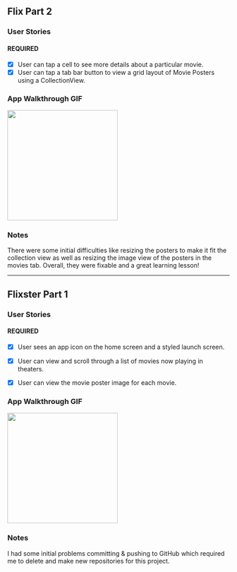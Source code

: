 ## Flix Part 2

### User Stories

#### REQUIRED 
- [x] User can tap a cell to see more details about a particular movie.
- [x] User can tap a tab bar button to view a grid layout of Movie Posters using a CollectionView.

### App Walkthrough GIF

<img src="http://g.recordit.co/68BBc6H3OV.gif" width=250><br>

### Notes
There were some initial difficulties like resizing the posters to make it fit the collection view as well as resizing the image view of the posters in the movies tab. Overall, they were fixable and a great learning lesson!

---

## Flixster Part 1

### User Stories

#### REQUIRED 
- [x]  User sees an app icon on the home screen and a styled launch screen.
- [x]  User can view and scroll through a list of movies now playing in theaters.
- [x]  User can view the movie poster image for each movie.


### App Walkthrough GIF

<img src="http://g.recordit.co/unEfnvf0Wy.gif" width=250><br>


### Notes
I had some initial problems committing & pushing to GitHub which required me to delete and make new repositories for this project.

